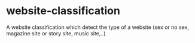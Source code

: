 # website-classification
A website classification which detect the type of a website (sex or no sex, magazine site or story site, music site,..) 

